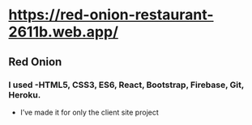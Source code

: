 # https://red-onion-restaurant-2611b.web.app/
## Red Onion
### I  used -HTML5, CSS3, ES6, React, Bootstrap, Firebase, Git, Heroku.
* I’ve made it for only the client site project

